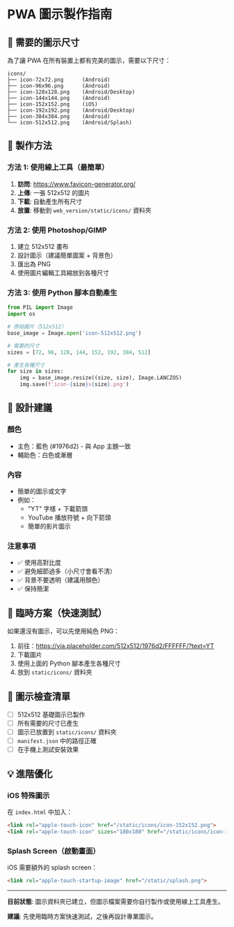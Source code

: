 # PWA 圖示製作指南

## 📱 需要的圖示尺寸

為了讓 PWA 在所有裝置上都有完美的圖示，需要以下尺寸：

```
icons/
├── icon-72x72.png      (Android)
├── icon-96x96.png      (Android)
├── icon-128x128.png    (Android/Desktop)
├── icon-144x144.png    (Android)
├── icon-152x152.png    (iOS)
├── icon-192x192.png    (Android/Desktop)
├── icon-384x384.png    (Android)
└── icon-512x512.png    (Android/Splash)
```

## 🎨 製作方法

### 方法 1: 使用線上工具（最簡單）

1. **訪問**: https://www.favicon-generator.org/
2. **上傳**: 一張 512x512 的圖片
3. **下載**: 自動產生所有尺寸
4. **放置**: 移動到 `web_version/static/icons/` 資料夾

### 方法 2: 使用 Photoshop/GIMP

1. 建立 512x512 畫布
2. 設計圖示（建議簡單圖案 + 背景色）
3. 匯出為 PNG
4. 使用圖片編輯工具縮放到各種尺寸

### 方法 3: 使用 Python 腳本自動產生

```python
from PIL import Image
import os

# 原始圖片（512x512）
base_image = Image.open('icon-512x512.png')

# 需要的尺寸
sizes = [72, 96, 128, 144, 152, 192, 384, 512]

# 產生各種尺寸
for size in sizes:
    img = base_image.resize((size, size), Image.LANCZOS)
    img.save(f'icon-{size}x{size}.png')
```

## 🎯 設計建議

### 顏色
- 主色：藍色 (#1976d2) - 與 App 主題一致
- 輔助色：白色或漸層

### 內容
- 簡單的圖示或文字
- 例如：
  - "YT" 字樣 + 下載箭頭
  - YouTube 播放符號 + 向下箭頭
  - 簡單的影片圖示

### 注意事項
- ✅ 使用高對比度
- ✅ 避免細節過多（小尺寸會看不清）
- ✅ 背景不要透明（建議用顏色）
- ✅ 保持簡潔

## 🚀 臨時方案（快速測試）

如果還沒有圖示，可以先使用純色 PNG：

1. 前往：https://via.placeholder.com/512x512/1976d2/FFFFFF/?text=YT
2. 下載圖片
3. 使用上面的 Python 腳本產生各種尺寸
4. 放到 `static/icons/` 資料夾

## 📝 圖示檢查清單

- [ ] 512x512 基礎圖示已製作
- [ ] 所有需要的尺寸已產生
- [ ] 圖示已放置到 `static/icons/` 資料夾
- [ ] `manifest.json` 中的路徑正確
- [ ] 在手機上測試安裝效果

## 💡 進階優化

### iOS 特殊圖示

在 `index.html` 中加入：

```html
<link rel="apple-touch-icon" href="/static/icons/icon-152x152.png">
<link rel="apple-touch-icon" sizes="180x180" href="/static/icons/icon-180x180.png">
```

### Splash Screen（啟動畫面）

iOS 需要額外的 splash screen：

```html
<link rel="apple-touch-startup-image" href="/static/splash.png">
```

---

**目前狀態**: 圖示資料夾已建立，但圖示檔案需要你自行製作或使用線上工具產生。

**建議**: 先使用臨時方案快速測試，之後再設計專業圖示。
